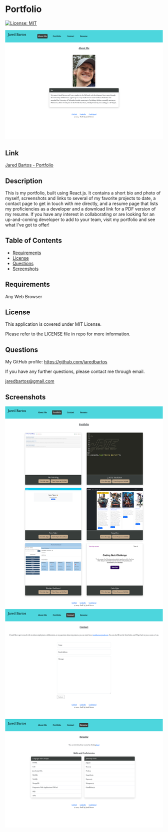 # Portfolio
[![License: MIT](https://img.shields.io/badge/License-MIT-yellow.svg)](https://opensource.org/licenses/MIT)

![About Me Screenshot](./images/about_me_screenshot.png)

## Link

[Jared Bartos - Portfolio](https://jaredbartos.netlify.app/)

## Description

This is my portfolio, built using React.js. It contains a short bio and photo of myself, screenshots and links to several of my favorite projects
to date, a contact page to get in touch with me directly, and a resume page that lists my proficiencies as a developer and a download link for a PDF version
of my resume. If you have any interest in collaborating or are looking for an up-and-coming developer to add to your team, visit my portfolio and see what I've got to offer!

## Table of Contents
- [Requirements](#requirements)
- [License](#license)
- [Questions](#questions)
- [Screenshots](#screenshots)

## Requirements

Any Web Browser

## License

This application is covered under MIT License.

Please refer to the LICENSE file in repo for more information.

## Questions

My GitHub profile: https://github.com/jaredbartos

If you have any further questions, please contact me through email.

jaredbartos@gmail.com

## Screenshots

![Porfolio Screenshot](./images/portfolio_screenshot.png)
![Contact Screenshot](./images/contact_screenshot.png)
![Resume Screenshot](./images/resume_screenshot.png)